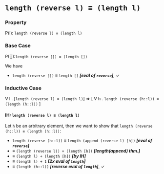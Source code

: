 # `length (reverse l) ≡ (length l)`

### Property
P(l): `length (reverse l) ≡ (length l)`

### Base Case
P([]):`length (reverse []) ≡ (length [])`

We have

+ `length (reverse [])` ≡ `length []` ***[eval of `reverse`]***, ✓

### Inductive Case
∀ l . [`length (reverse l) ≡ (length l)`] ⇒ [ ∀ h . `length (reverse (h::l)) ≡ (length (h::l))` ]

#### IH: `length (reverse l) ≡ (length l)`
Let `h` be an arbitrary element, then we want to show that `length (reverse (h::l)) ≡ (length (h::l))`:

+ `length (reverse (h::l))` ≡ `length (append (reverse l) [h])` ***[eval of `reverse`]***
+ ≡ `(length (reverse l)) + (length [h])` ***[length(append) thm.]***
+ ≡ `(length l) + (length [h])` ***[by IH]***
+ ≡ `(length l) + 1` ***[2x eval of `length`]***
+ ≡ `(length (h::l))` ***[reverse eval of `length`]***, ✓
